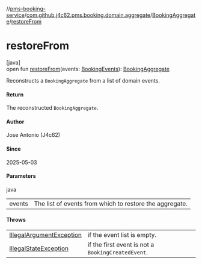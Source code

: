 //[pms-booking-service](../../../index.md)/[com.github.j4c62.pms.booking.domain.aggregate](../index.md)/[BookingAggregate](index.md)/[restoreFrom](restore-from.md)

# restoreFrom

[java]\
open fun [restoreFrom](restore-from.md)(events: [BookingEvents](../../com.github.j4c62.pms.booking.domain.aggregate.vo/-booking-events/index.md)): [BookingAggregate](index.md)

Reconstructs a `BookingAggregate` from a list of domain events.

#### Return

The reconstructed `BookingAggregate`.

#### Author

Jose Antonio (J4c62)

#### Since

2025-05-03

#### Parameters

java

| | |
|---|---|
| events | The list of events from which to restore the aggregate. |

#### Throws

| | |
|---|---|
| [IllegalArgumentException](https://docs.oracle.com/en/java/javase/23/docs/api/java.base/java/lang/IllegalArgumentException.html) | if the event list is empty. |
| [IllegalStateException](https://docs.oracle.com/en/java/javase/23/docs/api/java.base/java/lang/IllegalStateException.html) | if the first event is not a `BookingCreatedEvent`. |